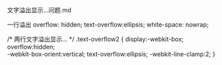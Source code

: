 文字溢出显示...问题.md

一行溢出
overflow: hidden;
text-overflow:ellipsis;
white-space: nowrap;


/* 两行文字溢出显示... */
.text-overflow2 {
  display:-webkit-box;  
  overflow:hidden;  
  -webkit-box-orient:vertical; 
  text-overflow:ellipsis;
  -webkit-line-clamp:2; 
}